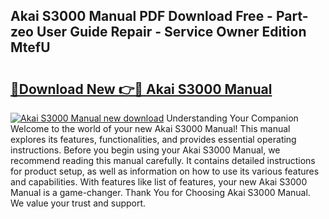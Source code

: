 ## Akai S3000 Manual PDF Download Free - Part-zeo User Guide Repair - Service Owner Edition MtefU

# <h2><a href="http://cf26609.oget.top/?id=Akai+S3000+Manual">🔗Download New 👉🔴 Akai S3000 Manual</a></h2>

[![Akai S3000 Manual new download](https://i.imgur.com/5g1atiW.png)](http://cf26609.oget.top/?id=Akai+S3000+Manual)
Understanding Your Companion Welcome to the world of your new Akai S3000 Manual! This manual explores its features, functionalities, and provides essential operating instructions. Before you begin using your Akai S3000 Manual, we recommend reading this manual carefully. It contains detailed instructions for product setup, as well as information on how to use its various features and capabilities. With features like list of features, your new Akai S3000 Manual is a game-changer. Thank You for Choosing Akai S3000 Manual. We value your trust and support.
